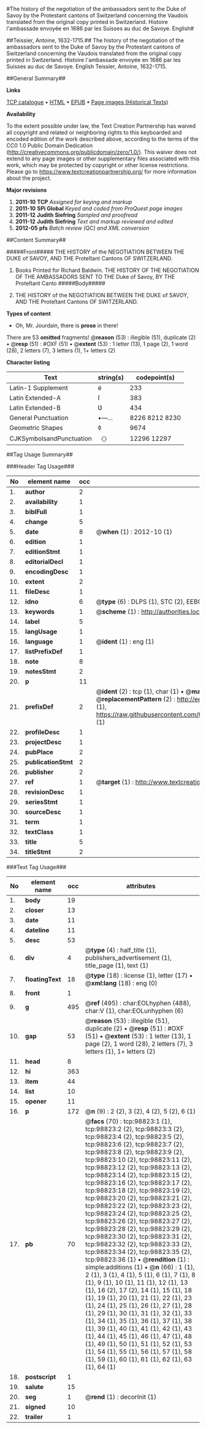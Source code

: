 #The history of the negotiation of the ambassadors sent to the Duke of Savoy by the Protestant cantons of Switzerland concerning the Vaudois translated from the original copy printed in Switzerland. Histoire l'ambassade envoyée en 1686 par les Suisses au duc de Savoye. English#

##Teissier, Antoine, 1632-1715.##
The history of the negotiation of the ambassadors sent to the Duke of Savoy by the Protestant cantons of Switzerland concerning the Vaudois translated from the original copy printed in Switzerland.
Histoire l'ambassade envoyée en 1686 par les Suisses au duc de Savoye. English
Teissier, Antoine, 1632-1715.

##General Summary##

**Links**

[TCP catalogue](http://www.ota.ox.ac.uk/tcp/)  • 
[HTML](http://tei.it.ox.ac.uk/tcp/Texts-HTML/free/A64/A64290.html)  • 
[EPUB](http://tei.it.ox.ac.uk/tcp/Texts-EPUB/free/A64/A64290.epub) • 
[Page images (Historical Texts)](https://historicaltexts.jisc.ac.uk/eebo-13287940e)

**Availability**

To the extent possible under law, the Text Creation Partnership has waived all copyright and related or neighboring rights to this keyboarded and encoded edition of the work described above, according to the terms of the CC0 1.0 Public Domain Dedication (http://creativecommons.org/publicdomain/zero/1.0/). This waiver does not extend to any page images or other supplementary files associated with this work, which may be protected by copyright or other license restrictions. Please go to https://www.textcreationpartnership.org/ for more information about the project.

**Major revisions**

1. __2011-10__ __TCP__ *Assigned for keying and markup*
1. __2011-10__ __SPi Global__ *Keyed and coded from ProQuest page images*
1. __2011-12__ __Judith Siefring__ *Sampled and proofread*
1. __2011-12__ __Judith Siefring__ *Text and markup reviewed and edited*
1. __2012-05__ __pfs__ *Batch review (QC) and XML conversion*

##Content Summary##

#####Front#####
THE HISTORY of the NEGOTIATION BETWEEN THE DUKE of SAVOY, AND THE Proteſtant Cantons OF SWITZERLAND.
1. Books Printed for Richard Baldwin.
THE HISTORY OF THE NEGOTIATION OF THE AMBASSADORS SENT TO THE Duke of Savoy, BY THE Proteſtant Canto
#####Body#####

1. THE HISTORY of the NEGOTIATION BETWEEN THE DUKE of SAVOY, AND THE Proteſtant Cantons OF SWITZERLAND.

**Types of content**

  * Oh, Mr. Jourdain, there is **prose** in there!

There are 53 **omitted** fragments! 
 @__reason__ (53) : illegible (51), duplicate (2)  •  @__resp__ (51) : #OXF (51)  •  @__extent__ (53) : 1 letter (13), 1 page (2), 1 word (28), 2 letters (7), 3 letters (1), 1+ letters (2)

**Character listing**


|Text|string(s)|codepoint(s)|
|---|---|---|
|Latin-1 Supplement|é|233|
|Latin Extended-A|ſ|383|
|Latin Extended-B|Ʋ|434|
|General Punctuation|•—…|8226 8212 8230|
|Geometric Shapes|◊|9674|
|CJKSymbolsandPunctuation|〈〉|12296 12297|

##Tag Usage Summary##

###Header Tag Usage###

|No|element name|occ|attributes|
|---|---|---|---|
|1.|__author__|2||
|2.|__availability__|1||
|3.|__biblFull__|1||
|4.|__change__|5||
|5.|__date__|8| @__when__ (1) : 2012-10 (1)|
|6.|__edition__|1||
|7.|__editionStmt__|1||
|8.|__editorialDecl__|1||
|9.|__encodingDesc__|1||
|10.|__extent__|2||
|11.|__fileDesc__|1||
|12.|__idno__|6| @__type__ (6) : DLPS (1), STC (2), EEBO-CITATION (1), OCLC (1), VID (1)|
|13.|__keywords__|1| @__scheme__ (1) : http://authorities.loc.gov/ (1)|
|14.|__label__|5||
|15.|__langUsage__|1||
|16.|__language__|1| @__ident__ (1) : eng (1)|
|17.|__listPrefixDef__|1||
|18.|__note__|8||
|19.|__notesStmt__|2||
|20.|__p__|11||
|21.|__prefixDef__|2| @__ident__ (2) : tcp (1), char (1)  •  @__matchPattern__ (2) : ([0-9\-]+):([0-9IVX]+) (1), (.+) (1)  •  @__replacementPattern__ (2) : http://eebo.chadwyck.com/downloadtiff?vid=$1&page=$2 (1), https://raw.githubusercontent.com/textcreationpartnership/Texts/master/tcpchars.xml#$1 (1)|
|22.|__profileDesc__|1||
|23.|__projectDesc__|1||
|24.|__pubPlace__|2||
|25.|__publicationStmt__|2||
|26.|__publisher__|2||
|27.|__ref__|1| @__target__ (1) : http://www.textcreationpartnership.org/docs/. (1)|
|28.|__revisionDesc__|1||
|29.|__seriesStmt__|1||
|30.|__sourceDesc__|1||
|31.|__term__|1||
|32.|__textClass__|1||
|33.|__title__|5||
|34.|__titleStmt__|2||


###Text Tag Usage###

|No|element name|occ|attributes|
|---|---|---|---|
|1.|__body__|19||
|2.|__closer__|13||
|3.|__date__|11||
|4.|__dateline__|11||
|5.|__desc__|53||
|6.|__div__|4| @__type__ (4) : half_title (1), publishers_advertisement (1), title_page (1), text (1)|
|7.|__floatingText__|18| @__type__ (18) : license (1), letter (17)  •  @__xml:lang__ (18) : eng (0)|
|8.|__front__|1||
|9.|__g__|495| @__ref__ (495) : char:EOLhyphen (488), char:V (1), char:EOLunhyphen (6)|
|10.|__gap__|53| @__reason__ (53) : illegible (51), duplicate (2)  •  @__resp__ (51) : #OXF (51)  •  @__extent__ (53) : 1 letter (13), 1 page (2), 1 word (28), 2 letters (7), 3 letters (1), 1+ letters (2)|
|11.|__head__|8||
|12.|__hi__|363||
|13.|__item__|44||
|14.|__list__|10||
|15.|__opener__|11||
|16.|__p__|172| @__n__ (9) : 2 (2), 3 (2), 4 (2), 5 (2), 6 (1)|
|17.|__pb__|70| @__facs__ (70) : tcp:98823:1 (1), tcp:98823:2 (2), tcp:98823:3 (2), tcp:98823:4 (2), tcp:98823:5 (2), tcp:98823:6 (2), tcp:98823:7 (2), tcp:98823:8 (2), tcp:98823:9 (2), tcp:98823:10 (2), tcp:98823:11 (2), tcp:98823:12 (2), tcp:98823:13 (2), tcp:98823:14 (2), tcp:98823:15 (2), tcp:98823:16 (2), tcp:98823:17 (2), tcp:98823:18 (2), tcp:98823:19 (2), tcp:98823:20 (2), tcp:98823:21 (2), tcp:98823:22 (2), tcp:98823:23 (2), tcp:98823:24 (2), tcp:98823:25 (2), tcp:98823:26 (2), tcp:98823:27 (2), tcp:98823:28 (2), tcp:98823:29 (2), tcp:98823:30 (2), tcp:98823:31 (2), tcp:98823:32 (2), tcp:98823:33 (2), tcp:98823:34 (2), tcp:98823:35 (2), tcp:98823:36 (1)  •  @__rendition__ (1) : simple:additions (1)  •  @__n__ (66) : 1 (1), 2 (1), 3 (1), 4 (1), 5 (1), 6 (1), 7 (1), 8 (1), 9 (1), 10 (1), 11 (1), 12 (1), 13 (1), 16 (2), 17 (2), 14 (1), 15 (1), 18 (1), 19 (1), 20 (1), 21 (1), 22 (1), 23 (1), 24 (1), 25 (1), 26 (1), 27 (1), 28 (1), 29 (1), 30 (1), 31 (1), 32 (1), 33 (1), 34 (1), 35 (1), 36 (1), 37 (1), 38 (1), 39 (1), 40 (1), 41 (1), 42 (1), 43 (1), 44 (1), 45 (1), 46 (1), 47 (1), 48 (1), 49 (1), 50 (1), 51 (1), 52 (1), 53 (1), 54 (1), 55 (1), 56 (1), 57 (1), 58 (1), 59 (1), 60 (1), 61 (1), 62 (1), 63 (1), 64 (1)|
|18.|__postscript__|1||
|19.|__salute__|15||
|20.|__seg__|1| @__rend__ (1) : decorInit (1)|
|21.|__signed__|10||
|22.|__trailer__|1||
